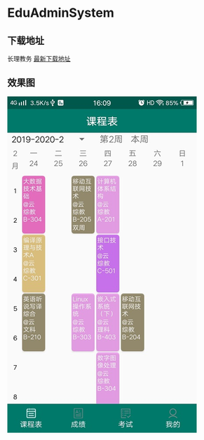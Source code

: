 # EduAdminSystem
##  下载地址  
长理教务 [最新下载地址](http://47.106.159.165:8081/apk/长理教务V2.0.1.apk)
##  效果图

![](https://github.com/892681347/EduAdminPic/raw/master/TimetablePic.jpg) 
